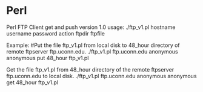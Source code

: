 # Perl
Perl FTP Client get and push version 1.0
usage:
./ftp_v1.pl  hostname  username password action  ftpdir  ftpfile

Example:
#Put the file ftp_v1.pl from local disk to 48_hour directory of remote ftpserver ftp.uconn.edu.
./ftp_v1.pl  ftp.uconn.edu  anonymous anonymous put  48_hour  ftp_v1.pl

Get the file ftp_v1.pl from 48_hour directory of the  remote ftpserver ftp.uconn.edu to local disk.
./ftp_v1.pl  ftp.uconn.edu  anonymous anonymous get  48_hour  ftp_v1.pl
